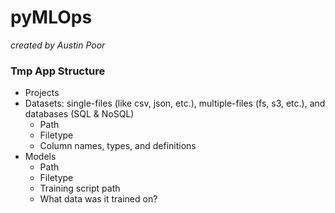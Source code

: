 # pyMLOps

_created by Austin Poor_


### Tmp App Structure

* Projects
* Datasets: single-files (like csv, json, etc.), multiple-files (fs, s3, etc.), and databases (SQL & NoSQL)
  * Path
  * Filetype
  * Column names, types, and definitions
* Models
  * Path
  * Filetype
  * Training script path
  * What data was it trained on?

